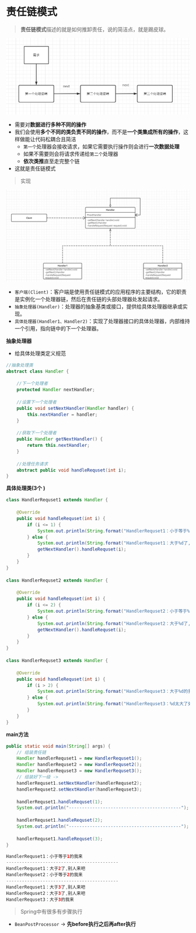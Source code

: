 # 责任链模式

> **责任链模式**描述的就是如何推卸责任，说的简洁点，就是踢皮球。

![image-20220308170644883](../../../图片保存\image-20220308170644883.png)

- 需要对**数据进行多种不同的操作**
- 我们会使用**多个不同的类负责不同的操作**，而不是**一个类集成所有的操作**，这样做能让代码松耦合且简洁
  - `第一个`处理器会接收请求，如果它需要执行操作则会进行**一次数据处理**
  - 如果不需要则会将请求传递给`第二个`处理器
  - **依次类推**直至走完整个链
- 这就是责任链模式

> 实现

![image-20220308171016343](../../../图片保存\image-20220308171016343.png)

- `客户端(Client)`：客户端是使用责任链模式的应用程序的主要结构，它的职责是实例化一个处理器链，然后在责任链的头部处理器处发起请求。
- `抽象处理器(Handler)`：处理器的抽象基类或接口，提供给具体处理器继承或实现。
- `具体处理器(Handler1、Handler2)`：实现了处理器接口的具体处理器，内部维持一个引用，指向链中的下一个处理器。


**抽象处理器**

- 给具体处理类定义规范

```java
//抽象处理类
abstract class Handler {

    //下一个处理者
    protected Handler nextHandler;

    //设置下一个处理者
    public void setNextHandler(Handler handler) {
        this.nextHandler = handler;
    }

    //获取下一个处理者
    public Handler getNextHandler() {
        return this.nextHandler;
    }

    //处理任务请求
    abstract public void handleRequset(int i);
}
```

**具体处理类(3个 )**

```java
class HandlerRequset1 extends Handler {

    @Override
    public void handleRequset(int i) {
        if (i <= 1) {
            System.out.println(String.format("HandlerRequset1：小于等于%d的我来", i));
        } else {
            System.out.println(String.format("HandlerRequset1：大于%d了,别人来吧", i));
            getNextHandler().handleRequset(i);
        }
    }
}

class HandlerRequset2 extends Handler {

    @Override
    public void handleRequset(int i) {
        if (i <= 2) {
            System.out.println(String.format("HandlerRequset2：小于等于%d的我来", i));
        } else {
            System.out.println(String.format("HandlerRequset2：大于%d了,别人来吧", i));
            getNextHandler().handleRequset(i);
        }
    }
}

class HandlerRequset3 extends Handler {

    @Override
    public void handleRequset(int i) {
        if (i > 2) {
            System.out.println(String.format("HandlerRequset3：大于%d的我来", i));
        } else {
            System.out.println(String.format("HandlerRequset3：%d太大了处理不了", i));
        }
    }
}
```

**main方法**

```java
public static void main(String[] args) {
    // 组装责任链
    Handler handlerRequset1 = new HandlerRequset1();
    Handler handlerRequset2 = new HandlerRequset2();
    Handler handlerRequset3 = new HandlerRequset3();
    // 组装好下一级 ->
    handlerRequset1.setNextHandler(handlerRequset2);
    handlerRequset2.setNextHandler(handlerRequset3);

    handlerRequset1.handleRequset(1);
    System.out.println("-------------------------------------------");

    handlerRequset1.handleRequset(2);
    System.out.println("-------------------------------------------");

    handlerRequset1.handleRequset(3);
}
```

```java
HandlerRequset1：小于等于1的我来
-------------------------------------------
HandlerRequset1：大于2了,别人来吧
HandlerRequset2：小于等于2的我来
-------------------------------------------
HandlerRequset1：大于3了,别人来吧
HandlerRequset2：大于3了,别人来吧
HandlerRequset3：大于3的我来
```

> Spring中有很多有步骤执行

- `BeanPostProcessor` -> **先before执行之后再after执行**

